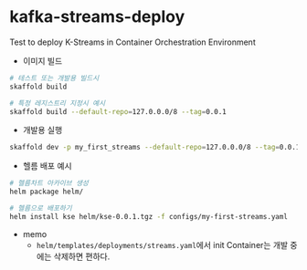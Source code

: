 # kafka-streams-deploy
Test to deploy K-Streams in Container Orchestration Environment


- 이미지 빌드
```bash
# 테스트 또는 개발용 빌드시
skaffold build 

# 특정 레지스트리 지정시 예시
skaffold build --default-repo=127.0.0.0/8 --tag=0.0.1
```

- 개발용 실행 
```bash
skaffold dev -p my_first_streams --default-repo=127.0.0.0/8 --tag=0.0.1
```

- 헬름 배포 예시
```bash
# 헬름차트 아카이브 생성
helm package helm/

# 헬름으로 배포하기
helm install kse helm/kse-0.0.1.tgz -f configs/my-first-streams.yaml
```

- memo
    - `helm/templates/deployments/streams.yaml`에서 init Container는 개발 중에는 삭제하면 편하다.